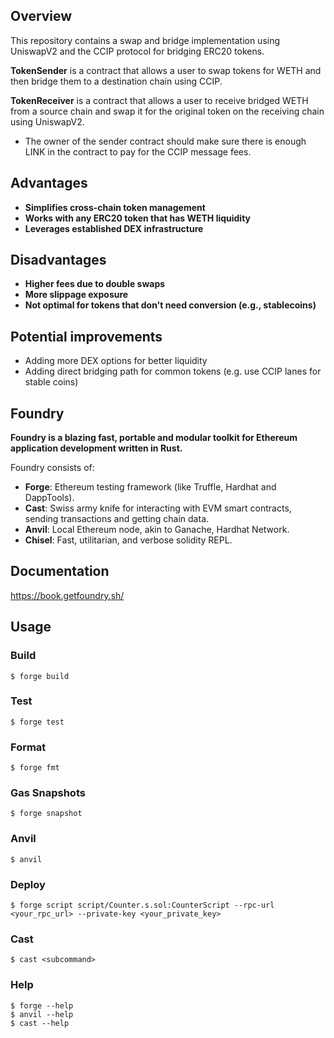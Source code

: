 ## Overview

This repository contains a swap and bridge implementation using UniswapV2 and the CCIP protocol for bridging ERC20 tokens.

**TokenSender** is a contract that allows a user to swap tokens for WETH and then bridge them to a destination chain using CCIP.

**TokenReceiver** is a contract that allows a user to receive bridged WETH from a source chain and swap it for the original token on the receiving chain using UniswapV2.

- The owner of the sender contract should make sure there is enough LINK in the contract to pay for the CCIP message fees.

## Advantages

-   **Simplifies cross-chain token management**
-   **Works with any ERC20 token that has WETH liquidity**
-   **Leverages established DEX infrastructure**

## Disadvantages

-   **Higher fees due to double swaps**
-   **More slippage exposure**
-   **Not optimal for tokens that don't need conversion (e.g., stablecoins)**

## Potential improvements

-   Adding more DEX options for better liquidity
-   Adding direct bridging path for common tokens (e.g. use CCIP lanes for stable coins)

## Foundry

**Foundry is a blazing fast, portable and modular toolkit for Ethereum application development written in Rust.**

Foundry consists of:

-   **Forge**: Ethereum testing framework (like Truffle, Hardhat and DappTools).
-   **Cast**: Swiss army knife for interacting with EVM smart contracts, sending transactions and getting chain data.
-   **Anvil**: Local Ethereum node, akin to Ganache, Hardhat Network.
-   **Chisel**: Fast, utilitarian, and verbose solidity REPL.

## Documentation

https://book.getfoundry.sh/

## Usage

### Build

```shell
$ forge build
```

### Test

```shell
$ forge test
```

### Format

```shell
$ forge fmt
```

### Gas Snapshots

```shell
$ forge snapshot
```

### Anvil

```shell
$ anvil
```

### Deploy

```shell
$ forge script script/Counter.s.sol:CounterScript --rpc-url <your_rpc_url> --private-key <your_private_key>
```

### Cast

```shell
$ cast <subcommand>
```

### Help

```shell
$ forge --help
$ anvil --help
$ cast --help
```
